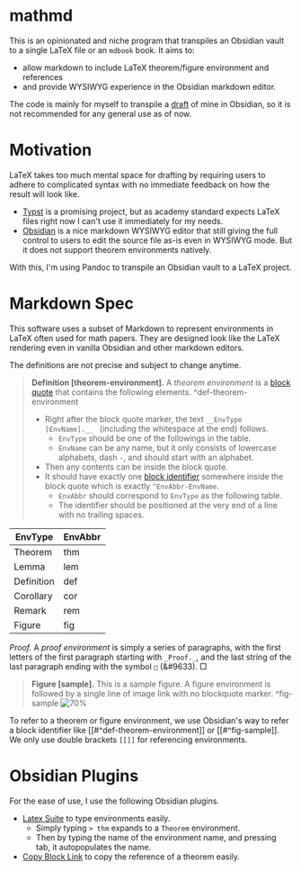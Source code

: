 # mathmd

This is an opinionated and niche program that transpiles an Obsidian vault to a single LaTeX file or an `mdbook` book. It aims to:
- allow markdown to include LaTeX theorem/figure environment and references
- and provide WYSIWYG experience in the Obsidian markdown editor.

The code is mainly for myself to transpile a [draft](https://github.com/jcpaik/sofa-vault) of mine in Obsidian,
so it is not recommended for any general use as of now.

# Motivation

LaTeX takes too much mental space for drafting by requiring users to adhere to complicated syntax with no immediate feedback on how the result will look like.
- [Typst](https://github.com/typst/typst) is a promising project, but as academy standard expects LaTeX files right now I can't use it immediately for my needs.
- [Obsidian](https://obsidian.md/) is a nice markdown WYSIWYG editor that still giving the full control to users to edit the source file as-is even in WYSIWYG mode. But it does not support theorem environments natively.

With this, I'm using Pandoc to transpile an Obsidian vault to a LaTeX project.

# Markdown Spec

This software uses a subset of Markdown to represent environments in LaTeX often used for math papers.
They are designed look like the LaTeX rendering even in vanilla Obsidian and other markdown editors.

The definitions are not precise and subject to change anytime.

> __Definition [theorem-environment].__ A _theorem environment_ is a [block quote](https://spec.commonmark.org/0.30/#block-quotes) that contains the following elements. ^def-theorem-environment
> 
> - Right after the block quote marker, the text ` __EnvType [EnvName].__  ` (including the whitespace at the end) follows. 
> 	- `EnvType` should be one of the followings in the table. 
> 	- `EnvName` can be any name, but it only consists of lowercase alphabets, dash `-`, and should start with an alphabet.
> - Then any contents can be inside the block quote.
> - It should have exactly one [block identifier](https://help.obsidian.md/Linking+notes+and+files/Internal+links#Link+to+a+block+in+a+note) somewhere inside the block quote which is exactly `^EnvAbbr-EnvName`.
> 	- `EnvAbbr` should correspond to `EnvType` as the following table.
> 	- The identifier should be positioned at the very end of a line with no trailing spaces.

| EnvType    | EnvAbbr  |
|------------|----------|
| Theorem    | thm      |
| Lemma      | lem      |
| Definition | def      |
| Corollary  | cor      |
| Remark     | rem      |
| Figure     | fig      |

_Proof._ A _proof environment_ is simply a series of paragraphs, with the first letters of the first paragraph starting with `_Proof._`, and the last string of the last paragraph ending with the symbol `□` (&#9633). □

> __Figure [sample].__ This is a sample figure. A figure environment is followed by a single line of image link with no blockquote marker. ^fig-sample
![70%](images/sample.jpeg)

To refer to a theorem or figure environment, we use Obsidian's way to refer a block identifier like [[#^def-theorem-environment]] or [[#^fig-sample]].
We only use double brackets `[[]]` for referencing environments.

# Obsidian Plugins

For the ease of use, I use the following Obsidian plugins.
- [Latex Suite](https://github.com/artisticat1/obsidian-latex-suite) to type environments easily. 
  - Simply typing `> thm` expands to a `Theorem` environment. 
  - Then by typing the name of the environment name, and pressing tab, it autopopulates the name.
- [Copy Block Link](https://github.com/mgmeyers/obsidian-copy-block-link) to copy the reference of a theorem easily.
